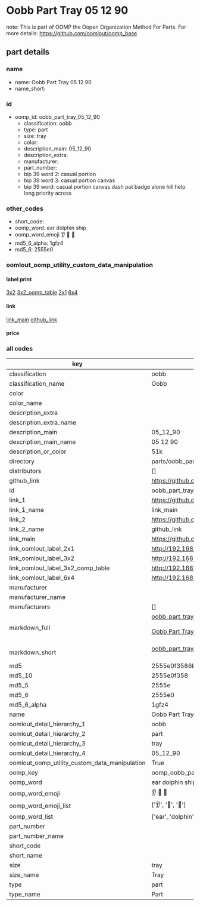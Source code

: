 # Oobb Part Tray 05 12 90  

note: This is part of OOMP the Oopen Organization Method For Parts. For more details: https://github.com/oomlout/oomp_base

##  part details





### name
* name: Oobb Part Tray 05 12 90
* name_short: 
### id
* oomp_id: oobb_part_tray_05_12_90
  * classification: oobb
  * type: part
  * size: tray
  * color: 
  * description_main: 05_12_90
  * description_extra: 
  * manufacturer: 
  * part_number: 
  * bip 39 word 2: casual portion
  * bip 39 word 3: casual portion canvas
  * bip 39 word: casual portion canvas dash put badge alone hill help long priority across

### other_codes
* short_code: 
* oomp_word: ear dolphin ship
* oomp_word_emoji :ear: :dolphin: :ship:
* md5_6_alpha: 1gfz4
* md5_6: 2555e0






### oomlout_oomp_utility_custom_data_manipulation
#### label print
[3x2](http://192.168.1.245:1112/?label=oomp%201gfz4)
[3x2_oomp_table](http://192.168.1.107:1112/?label=oomp%201gfz4)
[2x1](http://192.168.1.242:1112/?label=oomp%201gfz4)
[6x4](http://192.168.1.55:1112/?label=oomp%201gfz4)    

#### link

[link_main](https://github.com/oomlout/oomlout_oomp_current_version_messy/tree/main/parts/oobb_part_tray_05_12_90) [github_link](https://github.com/oomlout/oomlout_oomp_part_src/tree/main/parts/oobb_part_tray_05_12_90)                             

#### price







### all codes 
| key | value |  
| --- | --- |  
| classification | oobb |  
| classification_name | Oobb |  
| color |  |  
| color_name |  |  
| description_extra |  |  
| description_extra_name |  |  
| description_main | 05_12_90 |  
| description_main_name | 05 12 90 |  
| description_or_color | 51k |  
| directory | parts/oobb_part_tray_05_12_90 |  
| distributors | [] |  
| github_link | https://github.com/oomlout/oomlout_oomp_part_src/tree/main/parts/oobb_part_tray_05_12_90 |  
| id | oobb_part_tray_05_12_90 |  
| link_1 | https://github.com/oomlout/oomlout_oomp_current_version_messy/tree/main/parts/oobb_part_tray_05_12_90 |  
| link_1_name | link_main |  
| link_2 | https://github.com/oomlout/oomlout_oomp_part_src/tree/main/parts/oobb_part_tray_05_12_90 |  
| link_2_name | github_link |  
| link_main | https://github.com/oomlout/oomlout_oomp_current_version_messy/tree/main/parts/oobb_part_tray_05_12_90 |  
| link_oomlout_label_2x1 | http://192.168.1.242:1112/?label=oomp%201gfz4 |  
| link_oomlout_label_3x2 | http://192.168.1.245:1112/?label=oomp%201gfz4 |  
| link_oomlout_label_3x2_oomp_table | http://192.168.1.107:1112/?label=oomp%201gfz4 |  
| link_oomlout_label_6x4 | http://192.168.1.55:1112/?label=oomp%201gfz4 |  
| manufacturer |  |  
| manufacturer_name |  |  
| manufacturers | [] |  
| markdown_full | [oobb_part_tray_05_12_90](https://github.com/oomlout/oomlout_oomp_current_version_messy/tree/main/parts/oobb_part_tray_05_12_90)<br>[](https://github.com/oomlout/oomlout_oomp_current_version_messy/tree/main/parts/oobb_part_tray_05_12_90)<br>[Oobb Part Tray 05 12 90](https://github.com/oomlout/oomlout_oomp_current_version_messy/tree/main/parts/oobb_part_tray_05_12_90)<br><br> |  
| markdown_short | [oobb_part_tray_05_12_90](https://github.com/oomlout/oomlout_oomp_current_version_messy/tree/main/parts/oobb_part_tray_05_12_90)<br><br> |  
| md5 | 2555e0f3586ba0dc45d7637a436a111d |  
| md5_10 | 2555e0f358 |  
| md5_5 | 2555e |  
| md5_6 | 2555e0 |  
| md5_6_alpha | 1gfz4 |  
| name | Oobb Part Tray 05 12 90 |  
| oomlout_detail_hierarchy_1 | oobb |  
| oomlout_detail_hierarchy_2 | part |  
| oomlout_detail_hierarchy_3 | tray |  
| oomlout_detail_hierarchy_4 | 05_12_90 |  
| oomlout_oomp_utility_custom_data_manipulation | True |  
| oomp_key | oomp_oobb_part_tray_05_12_90 |  
| oomp_word | ear dolphin ship |  
| oomp_word_emoji | :ear: :dolphin: :ship: |  
| oomp_word_emoji_list | [':ear:', ':dolphin:', ':ship:'] |  
| oomp_word_list | ['ear', 'dolphin', 'ship'] |  
| part_number |  |  
| part_number_name |  |  
| short_code |  |  
| short_name |  |  
| size | tray |  
| size_name | Tray |  
| type | part |  
| type_name | Part |  
